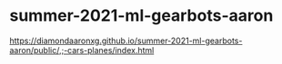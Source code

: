# summer-2021-ml-gearbots-aaron

https://diamondaaronxg.github.io/summer-2021-ml-gearbots-aaron/public/,;-cars-planes/index.html
